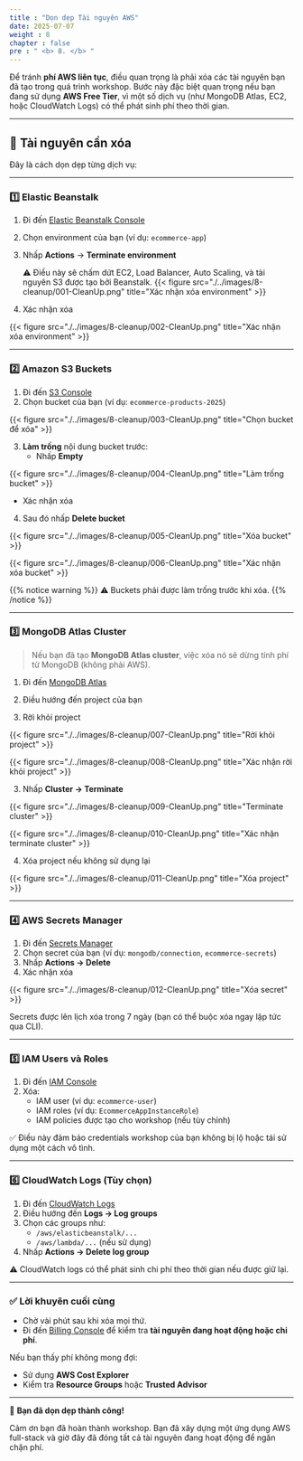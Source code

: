 ```yaml
---
title : "Dọn dẹp Tài nguyên AWS"
date: 2025-07-07
weight : 8
chapter : false
pre : " <b> 8. </b> "
---
```


Để tránh **phí AWS liên tục**, điều quan trọng là phải xóa các tài nguyên bạn đã tạo trong quá trình workshop. Bước này đặc biệt quan trọng nếu bạn đang sử dụng **AWS Free Tier**, vì một số dịch vụ (như MongoDB Atlas, EC2, hoặc CloudWatch Logs) có thể phát sinh phí theo thời gian.

---

## 🧹 Tài nguyên cần xóa

Đây là cách dọn dẹp từng dịch vụ:

---

### 1️⃣ Elastic Beanstalk

1. Đi đến [Elastic Beanstalk Console](https://console.aws.amazon.com/elasticbeanstalk/)

2. Chọn environment của bạn (ví dụ: `ecommerce-app`)

3. Nhấp **Actions** → **Terminate environment**

   ⚠️ Điều này sẽ chấm dứt EC2, Load Balancer, Auto Scaling, và tài nguyên S3 được tạo bởi Beanstalk.
{{< figure src="./../images/8-cleanup/001-CleanUp.png" title="Xác nhận xóa environment" >}}

4. Xác nhận xóa

{{< figure src="./../images/8-cleanup/002-CleanUp.png" title="Xác nhận xóa environment" >}}

---

### 2️⃣ Amazon S3 Buckets

1. Đi đến [S3 Console](https://s3.console.aws.amazon.com/s3/home)
2. Chọn bucket của bạn (ví dụ: `ecommerce-products-2025`)

{{< figure src="./../images/8-cleanup/003-CleanUp.png" title="Chọn bucket để xóa" >}}

3. **Làm trống** nội dung bucket trước:
   - Nhấp **Empty**

{{< figure src="./../images/8-cleanup/004-CleanUp.png" title="Làm trống bucket" >}}

   - Xác nhận xóa
4. Sau đó nhấp **Delete bucket**

{{< figure src="./../images/8-cleanup/005-CleanUp.png" title="Xóa bucket" >}}

{{< figure src="./../images/8-cleanup/006-CleanUp.png" title="Xác nhận xóa bucket" >}}

{{% notice warning %}}
⚠️ Buckets phải được làm trống trước khi xóa.
{{% /notice %}}

---

### 3️⃣ MongoDB Atlas Cluster

> Nếu bạn đã tạo **MongoDB Atlas cluster**, việc xóa nó sẽ dừng tính phí từ MongoDB (không phải AWS).

1. Đi đến [MongoDB Atlas](https://cloud.mongodb.com)
2. Điều hướng đến project của bạn

3. Rời khỏi project

{{< figure src="./../images/8-cleanup/007-CleanUp.png" title="Rời khỏi project" >}}

{{< figure src="./../images/8-cleanup/008-CleanUp.png" title="Xác nhận rời khỏi project" >}}

3. Nhấp **Cluster → Terminate**

{{< figure src="./../images/8-cleanup/009-CleanUp.png" title="Terminate cluster" >}}

{{< figure src="./../images/8-cleanup/010-CleanUp.png" title="Xác nhận terminate cluster" >}}

4. Xóa project nếu không sử dụng lại

{{< figure src="./../images/8-cleanup/011-CleanUp.png" title="Xóa project" >}}

---

### 4️⃣ AWS Secrets Manager

1. Đi đến [Secrets Manager](https://console.aws.amazon.com/secretsmanager/)
2. Chọn secret của bạn (ví dụ: `mongodb/connection`, `ecommerce-secrets`)
3. Nhấp **Actions → Delete**
4. Xác nhận xóa

{{< figure src="./../images/8-cleanup/012-CleanUp.png" title="Xóa secret" >}}

Secrets được lên lịch xóa trong 7 ngày (bạn có thể buộc xóa ngay lập tức qua CLI).

---

### 5️⃣ IAM Users và Roles

1. Đi đến [IAM Console](https://console.aws.amazon.com/iam/)
2. Xóa:
   - IAM user (ví dụ: `ecommerce-user`)
   - IAM roles (ví dụ: `EcommerceAppInstanceRole`)
   - IAM policies được tạo cho workshop (nếu tùy chỉnh)

✅ Điều này đảm bảo credentials workshop của bạn không bị lộ hoặc tái sử dụng một cách vô tình.

---

### 6️⃣ CloudWatch Logs (Tùy chọn)

1. Đi đến [CloudWatch Logs](https://console.aws.amazon.com/cloudwatch/)
2. Điều hướng đến **Logs → Log groups**
3. Chọn các groups như:
   - `/aws/elasticbeanstalk/...`
   - `/aws/lambda/...` (nếu sử dụng)
4. Nhấp **Actions → Delete log group**

⚠️ CloudWatch logs có thể phát sinh chi phí theo thời gian nếu được giữ lại.

---

### ✅ Lời khuyên cuối cùng

- Chờ vài phút sau khi xóa mọi thứ.
- Đi đến [Billing Console](https://console.aws.amazon.com/billing/home) để kiểm tra **tài nguyên đang hoạt động hoặc chi phí**.

Nếu bạn thấy phí không mong đợi:
- Sử dụng **AWS Cost Explorer**
- Kiểm tra **Resource Groups** hoặc **Trusted Advisor**

---

🎉 **Bạn đã dọn dẹp thành công!**

Cảm ơn bạn đã hoàn thành workshop. Bạn đã xây dựng một ứng dụng AWS full-stack và giờ đây đã đóng tất cả tài nguyên đang hoạt động để ngăn chặn phí.
